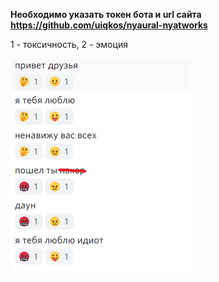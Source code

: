 **Необходимо указать токен бота и url сайта https://github.com/uiqkos/nyaural-nyatworks**

1 - токсичность, 2 - эмоция

![img.png](img.png)
